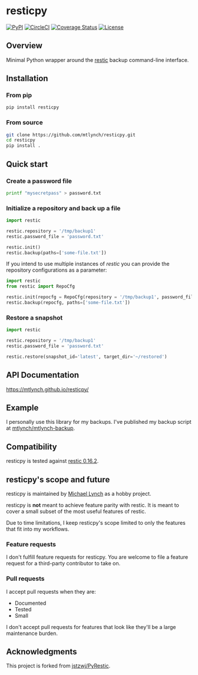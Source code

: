 # resticpy

[![PyPI](https://img.shields.io/pypi/v/resticpy)](https://pypi.org/project/resticpy/)
[![CircleCI](https://circleci.com/gh/mtlynch/resticpy.svg?style=svg)](https://circleci.com/gh/mtlynch/resticpy)
[![Coverage Status](https://coveralls.io/repos/github/mtlynch/resticpy/badge.svg?branch=master)](https://coveralls.io/github/mtlynch/resticpy?branch=master)
[![License](http://img.shields.io/:license-mit-blue.svg?style=flat-square)](LICENSE)

## Overview

Minimal Python wrapper around the [restic](https://restic.readthedocs.io/) backup command-line interface.

## Installation

### From pip

```bash
pip install resticpy
```

### From source

```bash
git clone https://github.com/mtlynch/resticpy.git
cd resticpy
pip install .
```

## Quick start

### Create a password file

```bash
printf "mysecretpass" > password.txt
```

### Initialize a repository and back up a file

```python
import restic

restic.repository = '/tmp/backup1'
restic.password_file = 'password.txt'

restic.init()
restic.backup(paths=['some-file.txt'])
```

If you intend to use multiple instances of _restic_ you can provide the repository configurations as a parameter:

```python
import restic
from restic import RepoCfg

restic.init(repocfg = RepoCfg(repository = '/tmp/backup1', password_file = 'password.txt'))
restic.backup(repocfg, paths=['some-file.txt'])
```



### Restore a snapshot

```python
import restic

restic.repository = '/tmp/backup1'
restic.password_file = 'password.txt'

restic.restore(snapshot_id='latest', target_dir='~/restored')
```

## API Documentation

<https://mtlynch.github.io/resticpy/>

## Example

I personally use this library for my backups. I've published my backup script at [mtlynch/mtlynch-backup](https://github.com/mtlynch/mtlynch-backup).

## Compatibility

resticpy is tested against [restic 0.16.2](https://github.com/restic/restic/releases/tag/v0.16.2).

## resticpy's scope and future

resticpy is maintained by [Michael Lynch](https://mtlynch.io) as a hobby project.

resticpy is **not** meant to achieve feature parity with restic. It is meant to cover a small subset of the most useful features of restic.

Due to time limitations, I keep resticpy's scope limited to only the features that fit into my workflows.

### Feature requests

I don't fulfill feature requests for resticpy. You are welcome to file a feature request for a third-party contributor to take on.

### Pull requests

I accept pull requests when they are:

- Documented
- Tested
- Small

I don't accept pull requests for features that look like they'll be a large maintenance burden.

## Acknowledgments

This project is forked from [jstzwj/PyRestic](https://github.com/jstzwj/PyRestic).
